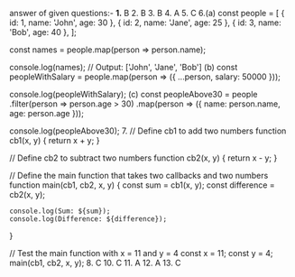 answer of given questions:-
<b>1.</b> B
2. B 
3. B 
4. A 
5. C 
6.(a) const people = [
    { id: 1, name: 'John', age: 30 },
    { id: 2, name: 'Jane', age: 25 },
    { id: 3, name: 'Bob', age: 40 },
];

const names = people.map(person => person.name);

console.log(names); // Output: ['John', 'Jane', 'Bob'] 
(b) const peopleWithSalary = people.map(person => ({
    ...person,
    salary: 50000
}));

console.log(peopleWithSalary);
(c) const peopleAbove30 = people
    .filter(person => person.age > 30)
    .map(person => ({
        name: person.name,
        age: person.age
    }));

console.log(peopleAbove30);
7. // Define cb1 to add two numbers
function cb1(x, y) {
    return x + y;
}

// Define cb2 to subtract two numbers
function cb2(x, y) {
    return x - y;
}

// Define the main function that takes two callbacks and two numbers
function main(cb1, cb2, x, y) {
    const sum = cb1(x, y);
    const difference = cb2(x, y);
    
    console.log(Sum: ${sum});
    console.log(Difference: ${difference});
}

// Test the main function with x = 11 and y = 4
const x = 11;
const y = 4;
main(cb1, cb2, x, y);
8. C
10. C
11. A
12. A
13. C
